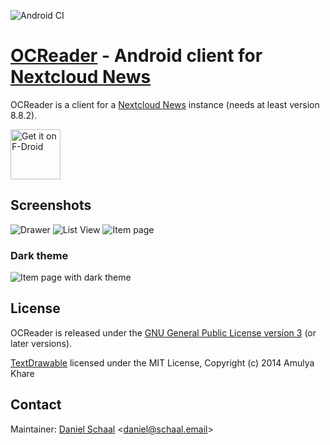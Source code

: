 ![Android CI](https://github.com/schaal/ocreader/workflows/Android%20CI/badge.svg)

# [OCReader][1] - Android client for [Nextcloud News][0]

OCReader is a client for a [Nextcloud News][0] instance (needs at least version 8.8.2).

[<img src="https://f-droid.org/badge/get-it-on.png"
      alt="Get it on F-Droid"
      height="80">](https://f-droid.org/app/email.schaal.ocreader)

## Screenshots

![Drawer](metadata/en-US/images/phoneScreenshots/drawer.png)
![List View](metadata/en-US/images/phoneScreenshots/list.png)
![Item page](metadata/en-US/images/phoneScreenshots/itempager.png)

### Dark theme

![Item page with dark theme](metadata/en-US/images/phoneScreenshots/itempager-dark.png)

## License
OCReader is released under the [GNU General Public License version 3](https://www.gnu.org/licenses/gpl-3.0) (or later versions).

[TextDrawable](https://github.com/amulyakhare/TextDrawable) licensed under the MIT License, Copyright (c) 2014 Amulya Khare

## Contact
Maintainer: [Daniel Schaal](https://github.com/schaal) <<daniel@schaal.email>>

[0]: https://github.com/nextcloud/news
[1]: https://github.com/schaal/ocreader
